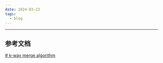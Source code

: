 ```yaml
---
date: 2024-03-23
tags:
  - blog
---
```

***



<!-- more -->

## 参考文档

[# k-way merge algorithm](https://en.wikipedia.org/wiki/K-way_merge_algorithm#Two-way_merge)